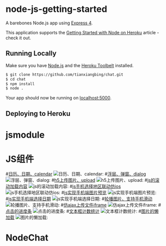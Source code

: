 # node-js-getting-started

A barebones Node.js app using [Express 4](http://expressjs.com/).

This application supports the [Getting Started with Node on Heroku](https://devcenter.heroku.com/articles/getting-started-with-nodejs) article - check it out.

## Running Locally

Make sure you have [Node.js](http://nodejs.org/) and the [Heroku Toolbelt](https://toolbelt.heroku.com/) installed.

```sh
$ git clone https://github.com/tianxiangbing/chat.git
$ cd chat
$ npm install
$ node .
```

Your app should now be running on [localhost:5000](http://localhost:5000/).

## Deploying to Heroku

# jsmodule
JS组件
==========================
#[日历、日期、calendar](http://www.lovewebgames.com/jsmodule/calendar.html)
![日历、日期、calendar:](http://www.lovewebgames.com/jsmodule/images/ui/calendar.png "日历、日期、calendar")
#[浮层、弹窗、dialog](http://www.lovewebgames.com/jsmodule/dialog.html)
![浮层、弹窗、dialog:](http://www.lovewebgames.com/jsmodule/images/ui/dialog.png "浮层、弹窗、dialog")
#[h5上传图片、upload](http://www.lovewebgames.com/jsmodule/mobile-upload.html)
![h5上传图片、upload:](http://www.lovewebgames.com/jsmodule/images/ui/mobile-upload.png "h5上传图片、upload")
#[js的滚动加载内容](http://www.lovewebgames.com/jsmodule/scroll-load.html)
![js的滚动加载内容:](http://www.lovewebgames.com/jsmodule/images/ui/scroll-load.png "js的滚动加载内容")
#[js手机选择地区联动仿ios](http://www.lovewebgames.com/jsmodule/mobile-select-area.html)
![js手机选择地区联动仿ios:](http://www.lovewebgames.com/jsmodule/images/ui/mobile-select-area.png "js手机选择地区联动仿ios")
#[js实现手机端图片预览](http://www.lovewebgames.com/jsmodule/mobile-photo-preview.html)
![js实现手机端图片预览:](http://www.lovewebgames.com/jsmodule/images/ui/mobile-photo-preview.png "js实现手机端图片预览")
#[js实现手机端选择日期](http://www.lovewebgames.com/jsmodule/mobile-select-date.html)
![js实现手机端选择日期:](http://www.lovewebgames.com/jsmodule/images/ui/mobile-select-date.png "js实现手机端选择日期")
#[轮播图片、支持手机滑动](http://www.lovewebgames.com/jsmodule/carousel-image.html)
![轮播图片、支持手机滑动:](http://www.lovewebgames.com/jsmodule/images/ui/carousel-image.png "轮播图片、支持手机滑动")
#[仿ajax上传文件iframe](http://www.lovewebgames.com/jsmodule/upload.html)
![仿ajax上传文件iframe:](http://www.lovewebgames.com/jsmodule/images/ui/upload.png "轮播图片、支持手机滑动")
#[点击的进度条](http://www.lovewebgames.com/jsmodule/click-progress.html)
![点击的进度条:](http://www.lovewebgames.com/jsmodule/images/ui/click-progress.png "点击的进度条")
#[文本框计数统计](http://www.lovewebgames.com/jsmodule/word-count.html)
![文本框计数统计:](http://www.lovewebgames.com/jsmodule/images/ui/word-count.png "文本框计数统计")
#[图片的懒加载](http://www.lovewebgames.com/jsmodule/lazy-load.html)
![图片的懒加载:](http://www.lovewebgames.com/jsmodule/images/ui/lazy-load.png "图片的懒加载")

# NodeChat
